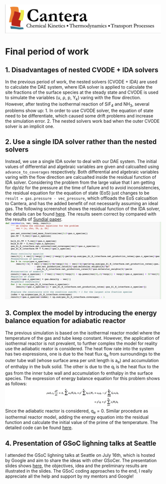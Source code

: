 ![alt text](https://github.com/yuj056/yuj056.github.io/blob/master/_posts/Screen%20Shot%202018-06-12%20at%2010.51.39%20AM.png)
# Final period of work
## 1. Disadvantages of nested CVODE + IDA solvers
In the previous period of work, the nested solvers (CVODE + IDA) are used to calculate the DAE system, where IDA solver is applied to calculate the site fractions of the surface species at the steady state and CVODE is used to simulate the variables (u, &rho;, p, Y<sub>k</sub>) varing with the flow direction. However, after testing the isothermal reaction of SiF<sub>4</sub> and NH<sub>3</sub>, several problems show up: 1. In order to use CVODE solver, the equation of state need to be differentiate, which caused some drift problems and increase the simulation error. 2. The nested solvers work bad when the outer CVODE solver is an implicit one.
## 2. Use a single IDA solver rather than the nested solvers
Instead, we use a single IDA sovler to deal with our DAE system. The initial values of differential and algebraic variables are given and calcualted using `advance_to_coverages` respectively. Both differential and algebraic variables varing with the flow direction are calcualted inside the residual function of IDA solver. Considering the problem from the large value that I am getting for dp/dz for the pressure at the time of failure and to avoid inconsistencies, the residual equation for the equation of state (EoS) just changes to be `result = gas.pressure - vec_pressure`, which offloads the EoS calcualtion to Cantera, and has the added benefit of not necessarily assuming an ideal gas. The following screenshot shows the residual function of the IDA solver, the details can be found [here](https://github.com/yuj056/yuj056.github.io/blob/master/model/1D_pfr_surf_IDA.ipynb). The results seem correct by compared with the results of [Sundial paper](https://github.com/yuj056/yuj056.github.io/blob/master/_posts/Sandia.pdf).
![alt text](https://github.com/yuj056/yuj056.github.io/blob/master/_posts/fig_resid.png)
## 3. Complex the model by introducing the energy balance equation for adiabatic reactor
The previous simulation is based on the isothermal reactor model where the temperature of the gas and tube keep constant. However, the application of isothermal reactor is not prevalent, to further complex the model for reality use the adiabatic reator is considered. 
The heat flow rate into the system has two expressions, one is due to the heat flux q<sub>e</sub> from surroundings to the outer tube wall (whose surface area per unit length is a<sub>e</sub>) and accumulation of enthalpy in the bulk solid. The other is due to the q<sub>i</sub> is the heat flux to the gas from the inner tube wall and accumulation fo enthalpy in the surface species. The expression of energy balance equation for this problem shows as follows:
![alt text](https://github.com/yuj056/yuj056.github.io/blob/master/_posts/energy_eq.png)
Since the adiabatic reactor is considered, q<sub>e</sub> = 0. Similar procedure as isothermal reactor model, adding the energy equation into the residual function and calculate the initial value of the prime of the temperature. The detailed code can be found [here](https://github.com/yuj056/yuj056.github.io/blob/master/model/temp_change.ipynb).
## 4. Presentation of GSoC lighning talks at Seattle
I attended the GSoC lighning talks at Seattle on July 16th, which is hosted by Google and aim to share the ideas with other GSoCer. The presentation slides shows [here](https://github.com/yuj056/yuj056.github.io/blob/master/_posts/GSoC_pfr_surf.pdf), the objectives, idea and the preliminary results are illustrated in the slides. The GSoC coding approaches to the end, I really appreciate all the help and support by my mentors and Google!
